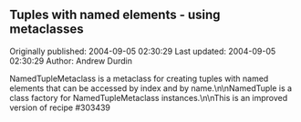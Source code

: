 ## Tuples with named elements - using metaclasses

Originally published: 2004-09-05 02:30:29
Last updated: 2004-09-05 02:30:29
Author: Andrew Durdin

NamedTupleMetaclass is a metaclass for creating tuples with named elements that can be accessed by index and by name.\n\nNamedTuple is a class factory for NamedTupleMetaclass instances.\n\nThis is an improved version of recipe #303439
